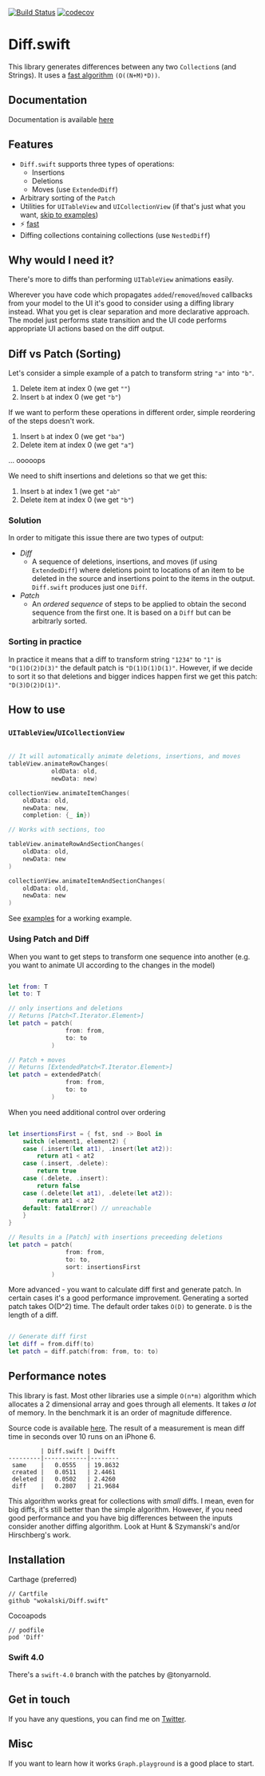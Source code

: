 [![Build Status](https://travis-ci.org/wokalski/Diff.swift.svg?branch=master)](https://travis-ci.org/wokalski/Diff.swift)
[![codecov](https://codecov.io/gh/wokalski/Diff.swift/branch/master/graph/badge.svg)](https://codecov.io/gh/wokalski/Diff.swift)


# Diff.swift

This library generates differences between any two `Collection`s (and Strings). It uses a [fast algorithm](http://www.xmailserver.org/diff2.pdf) `(O((N+M)*D))`.

## Documentation

Documentation is available [here](http://wokalski.com/docs/Diff/)

## Features

- `Diff.swift` supports three types of operations:
    - Insertions
    - Deletions
    - Moves (use `ExtendedDiff`)
- Arbitrary sorting of the `Patch`
- Utilities for `UITableView` and `UICollectionView` (if that's just what you want, [skip to examples](#how-to-use))
- ⚡️ [fast](#performance-notes)
- Diffing collections containing collections (use `NestedDiff`)

## Why would I need it?

There's more to diffs than performing `UITableView` animations easily.

Wherever you have code which propagates `added`/`removed`/`moved` callbacks from your model to the UI it's good to consider using a diffing library instead. What you get is clear separation and more declarative approach. The model just performs state transition and the UI code performs appropriate UI actions based on the diff output.

## Diff vs Patch (Sorting)

Let's consider a simple example of a patch to transform string `"a"` into `"b"`.

1. Delete item at index 0 (we get `""`)
2. Insert `b` at index 0 (we get `"b"`)

If we want to perform these operations in different order, simple reordering of the steps doesn't work.

1. Insert `b` at index 0 (we get `"ba"`)
2. Delete item at index 0 (we get `"a"`)

... ooooops

We need to shift insertions and deletions so that we get this:

1. Insert `b` at index 1 (we get `"ab"`
2. Delete item at index 0 (we get `"b"`)

### Solution

In order to mitigate this issue there are two types of output:

- *Diff*
    - A sequence of deletions, insertions, and moves (if using `ExtendedDiff`) where deletions point to locations of an item to be deleted in the source and insertions point to the items in the output. `Diff.swift` produces just one `Diff`.
- *Patch*
    - An _ordered sequence_ of steps to be applied to obtain the second sequence from the first one. It is based on a `Diff` but can be arbitrarly sorted.

### Sorting in practice

In practice it means that a diff to transform string `"1234"` to `"1"` is `"D(1)D(2)D(3)"` the default patch is `"D(1)D(1)D(1)"`. However, if we decide to sort it so that deletions and bigger indices happen first we get this patch: `"D(3)D(2)D(1)"`.

## How to use

### `UITableView`/`UICollectionView`
    
```swift
    
// It will automatically animate deletions, insertions, and moves
tableView.animateRowChanges(
            oldData: old,
            newData: new)

collectionView.animateItemChanges(
    oldData: old,
    newData: new,
    completion: {_ in}) 

// Works with sections, too

tableView.animateRowAndSectionChanges(
    oldData: old,
    newData: new
)

collectionView.animateItemAndSectionChanges(
    oldData: old,
    newData: new
)

```

See [examples](/Examples/) for a working example.

### Using Patch and Diff

When you want to get steps to transform one sequence into another (e.g. you want to animate UI according to the changes in the model)

```swift

let from: T
let to: T

// only insertions and deletions
// Returns [Patch<T.Iterator.Element>]
let patch = patch(
                from: from,
                to: to
            )

// Patch + moves
// Returns [ExtendedPatch<T.Iterator.Element>]
let patch = extendedPatch(
                from: from,
                to: to
            )
```

When you need additional control over ordering

```swift

let insertionsFirst = { fst, snd -> Bool in 
    switch (element1, element2) {
    case (.insert(let at1), .insert(let at2)):
        return at1 < at2
    case (.insert, .delete):
        return true
    case (.delete, .insert):
        return false
    case (.delete(let at1), .delete(let at2)):
        return at1 < at2
    default: fatalError() // unreachable
    }    
}

// Results in a [Patch] with insertions preceeding deletions
let patch = patch(
                from: from,
                to: to,
                sort: insertionsFirst
            )
```

More advanced - you want to calculate diff first and generate patch. In certain cases it's a good performance improvement. Generating a sorted patch takes O(D^2) time. The default order takes `O(D)` to generate. `D` is the length of a diff.

```swift

// Generate diff first
let diff = from.diff(to)
let patch = diff.patch(from: from, to: to)
```

## Performance notes

This library is fast. Most other libraries use a simple `O(n*m)` algorithm which allocates a 2 dimensional array and goes through all elements. It takes _a lot_ of memory. In the benchmark it is an order of magnitude difference. 

Source code is available [here](https://github.com/wokalski/Diff.swift/blob/master/PerfTests/Utils/PerformanceTestUtils.swift). The result of a measurement is mean diff time in seconds over 10 runs on an iPhone 6.

             | Diff.swift | Dwifft 
    ---------|------------|--------
     same    |   0.0555   | 19.8632
     created |   0.0511   | 2.4461
     deleted |   0.0502   | 2.4260
     diff    |   0.2807   | 21.9684

This algorithm works great for collections with _small_ diffs. I mean, even for big diffs, it's still better than the simple algorithm. 
However, if you need good performance and you have big differences between the inputs consider another diffing algorithm. Look at Hunt & Szymanski's and/or Hirschberg's work.

## Installation

Carthage (preferred)

```
// Cartfile
github "wokalski/Diff.swift"
```

Cocoapods

```
// podfile
pod 'Diff'
```

### Swift 4.0

There's a `swift-4.0` branch with the patches by @tonyarnold.

## Get in touch

If you have any questions, you can find me on [Twitter](https://twitter.com/wokalski).

## Misc

If you want to learn how it works `Graph.playground` is a good place to start.
